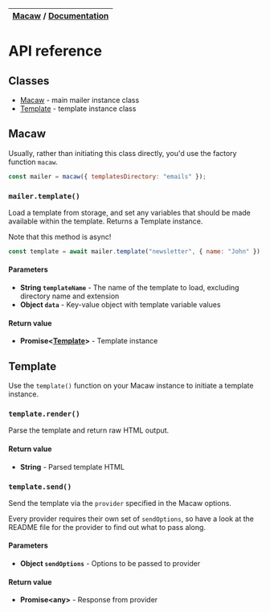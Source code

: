 | [Macaw](../../README.md) / [Documentation](../../README.md#documentation) |
| :------------------------------------------------------------------------ |


# API reference

## Classes

- [Macaw](#macaw) - main mailer instance class
- [Template](#template) - template instance class

## Macaw

Usually, rather than initiating this class directly, you'd use the factory
function `macaw`.

```js
const mailer = macaw({ templatesDirectory: "emails" });
```

### `mailer.template()`

Load a template from storage, and set any variables that should be made
available within the template. Returns a Template instance.

Note that this method is async!

```js
const template = await mailer.template("newsletter", { name: "John" });
```

#### Parameters

- **String `templateName`** - The name of the template to load, excluding directory name and extension
- **Object `data`** - Key-value object with template variable values

#### Return value

- **Promise&lt;[Template](#template)&gt;** - Template instance

## Template

Use the `template()` function on your Macaw instance to initiate a template instance.

### `template.render()`

Parse the template and return raw HTML output.

#### Return value

- **String** - Parsed template HTML

### `template.send()`

Send the template via the `provider` specified in the Macaw options.

Every provider requires their own set of `sendOptions`, so have a look
at the README file for the provider to find out what to pass along.

#### Parameters

- **Object `sendOptions`** - Options to be passed to provider

#### Return value

- **Promise&lt;any&gt;** - Response from provider
